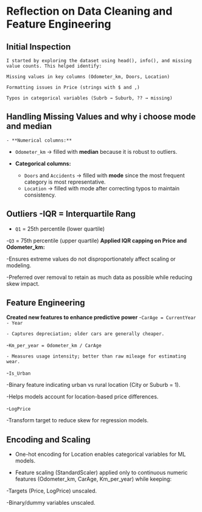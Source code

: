# Reflection on Data Cleaning and Feature Engineering

## Initial Inspection

    I started by exploring the dataset using head(), info(), and missing value counts. This helped identify:

    Missing values in key columns (Odometer_km, Doors, Location)

    Formatting issues in Price (strings with $ and ,)

    Typos in categorical variables (Subrb → Suburb, ?? → missing)

## Handling Missing Values and why i choose mode and median 

    - **Numerical columns:**  
  - `Odometer_km` → filled with **median** because it is robust to outliers.  

- **Categorical columns:**  
  - `Doors` and `Accidents` → filled with **mode** since the most frequent category is most representative.  
  - `Location` → filled with mode after correcting typos to maintain consistency.

## Outliers -IQR = Interquartile Rang
- `Q1` = 25th percentile (lower quartile)

-`Q3` = 75th percentile (upper quartile)
**Applied IQR capping on Price and Odometer_km:**

-Ensures extreme values do not disproportionately affect scaling or modeling.

-Preferred over removal to retain as much data as possible while reducing skew impact.

## Feature Engineering
**Created new features to enhance predictive power**
-`CarAge = CurrentYear - Year`

    - Captures depreciation; older cars are generally cheaper.

-`Km_per_year = Odometer_km / CarAge`

    - Measures usage intensity; better than raw mileage for estimating wear.

-`Is_Urban`

 -Binary feature indicating urban vs rural location (City or Suburb = 1).

 -Helps models account for location-based price differences.

-`LogPrice`

  -Transform target to reduce skew for regression models.

## Encoding and Scaling

- One-hot encoding for Location enables categorical variables for ML models.

- Feature scaling (StandardScaler) applied only to continuous numeric features (Odometer_km, CarAge, Km_per_year) while keeping:

 -Targets (Price, LogPrice) unscaled.

 -Binary/dummy variables unscaled.